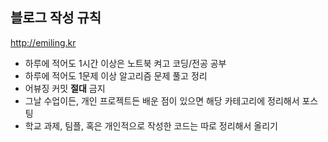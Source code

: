 블로그 작성 규칙
----------
<http://emiling.kr>
* 하루에 적어도 1시간 이상은 노트북 켜고 코딩/전공 공부
* 하루에 적어도 1문제 이상 알고리즘 문제 풀고 정리 
* 어뷰징 커밋 **절대** 금지
* 그날 수업이든, 개인 프로젝트든 배운 점이 있으면 해당 카테고리에 정리해서 포스팅
* 학교 과제, 팀플, 혹은 개인적으로 작성한 코드는 따로 정리해서 올리기
